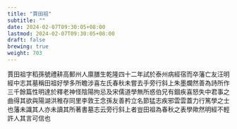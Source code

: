 ```yaml
---
title: "賈田祖"
subtitle: ""
date: 2024-02-07T09:30:05+08:00
lastmod: 2024-02-07T09:30:05+08:00
draft: false
brewing: true
weight: 703
---
```



賈田祖字稻孫號禮耕高郵州人廪膳生乾隆四十二年試於泰州病經宿而卒藩亡友汪明經中志其墓稱田祖好學多所瞻涉喜左氏春秋未嘗去手旁行斜上朱墨爛然善為詩所作三千餘篇性明達於釋老神怪陰陽拘忌及宋儒道學無所惑伯兄有錮疾喜怒失中君事之曲得其欲與陽湖洪稚存同里李敦王念孫友善矜立名節猛志疾邪雲雲蓋力行篤學之士也藩未識其人亦未讀其所著書墓志云旁行斜上者豈田祖為春秋之表學歟然明經不輕許人其言可信也